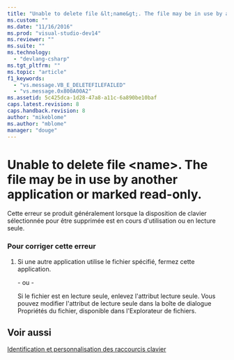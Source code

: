 ```yaml
---
title: "Unable to delete file &lt;name&gt;. The file may be in use by another application or marked read-only. | Microsoft Docs"
ms.custom: ""
ms.date: "11/16/2016"
ms.prod: "visual-studio-dev14"
ms.reviewer: ""
ms.suite: ""
ms.technology: 
  - "devlang-csharp"
ms.tgt_pltfrm: ""
ms.topic: "article"
f1_keywords: 
  - "vs.message.VB_E_DELETEFILEFAILED"
  - "vs.message.0x800A00A2"
ms.assetid: 5c425dca-1d28-47a8-a11c-6a890be10baf
caps.latest.revision: 8
caps.handback.revision: 8
author: "mikeblome"
ms.author: "mblome"
manager: "douge"
---
```

# Unable to delete file &lt;name&gt;. The file may be in use by another application or marked read-only.
Cette erreur se produit généralement lorsque la disposition de clavier sélectionnée pour être supprimée est en cours d'utilisation ou en lecture seule.  
  
### Pour corriger cette erreur  
  
1.  Si une autre application utilise le fichier spécifié, fermez cette application.  
  
     \- ou \-  
  
     Si le fichier est en lecture seule, enlevez l'attribut lecture seule.  Vous pouvez modifier l'attribut de lecture seule dans la boîte de dialogue Propriétés du fichier, disponible dans l'Explorateur de fichiers.  
  
## Voir aussi  
 [Identification et personnalisation des raccourcis clavier](../ide/identifying-and-customizing-keyboard-shortcuts-in-visual-studio.md)